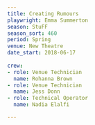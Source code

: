 ```yaml
---
title: Creating Rumours
playwright: Emma Summerton
season: StuFF
season_sort: 460
period: Spring
venue: New Theatre
date_start: 2018-06-17
  
crew:
- role: Venue Technician
  name: Rohanna Brown
- role: Venue Technician
  name: Jess Donn
- role: Technical Operator
  name: Nadia Elalfi

---
```

